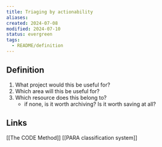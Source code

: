 ```yaml
---
title: Triaging by actionability
aliases: 
created: 2024-07-08
modified: 2024-07-10
status: evergreen
tags:
  - README/definition
---
```

## Definition
1. What project would this be useful for?
2. Which area will this be useful for?
3. Which resource does this belong to?
	- if none, is it worth archiving? Is it worth saving at all?

## Links
[[The CODE Method]]
[[PARA classification system]]